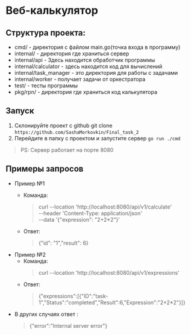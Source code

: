 ﻿# Веб-калькулятор
## Структура проекта:
+ cmd/ - директория с файлом main.go(точка входа в программу)
+ internal/ - директория где храниться сервер
+ internal/api - Здесь находится обработчик программы
+ internal/calculator - здесь находится код для вычислений
+ internal/task_manager - это директория для работы с задачами
+ internal/worker - получает задачи от оркестратора
+ test/ - тесты программы
+ pkg/rpn/ - директория где храниться код калькулятора

## Запуск
1. Склонируйте проект с github git clone ```https://github.com/SashaMorkovkin/Final_task_2```
2. Перейдите в папку с проектом и запустите сервер ```go run ./cmd```
> PS: Сервер работает на порте 8080

## Примеры запросов
+ Пример №1
    + Команда:
        >curl --location 'http://localhost:8080/api/v1/calculate' \
        >--header 'Content-Type: application/json' \
        >--data '{"expression": "2+2*2"}'

    + Ответ:
        >{"id": "1","result": 6}
+ Пример №2
    + Команда:
        >curl --location 'http://localhost:8080/api/v1/expressions'
    + Ответ:
        >{"expressions":[{"ID":"task-1","Status":"completed","Result":6,"Expression":"2+2*2"}]}
+ В других случаях ответ :
    >{"error":"Internal server error"}
